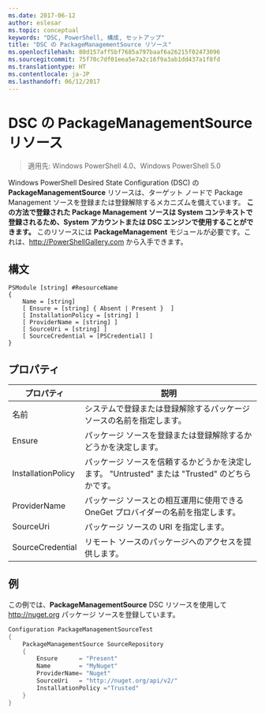 ```yaml
---
ms.date: 2017-06-12
author: eslesar
ms.topic: conceptual
keywords: "DSC, PowerShell, 構成, セットアップ"
title: "DSC の PackageManagementSource リソース"
ms.openlocfilehash: 80d157aff5bf7685a797baaf6a26215f02473096
ms.sourcegitcommit: 75f70c7df01eea5e7a2c16f9a3ab1dd437a1f8fd
ms.translationtype: HT
ms.contentlocale: ja-JP
ms.lasthandoff: 06/12/2017
---
```

# <a name="dsc-packagemanagementsource-resource"></a>DSC の PackageManagementSource リソース

> 適用先: Windows PowerShell 4.0、Windows PowerShell 5.0

Windows PowerShell Desired State Configuration (DSC) の **PackageManagementSource** リソースは、ターゲット ノードで Package Management ソースを登録または登録解除するメカニズムを備えています。 **この方法で登録された Package Management ソースは System コンテキストで登録されるため、System アカウントまたは DSC エンジンで使用することができます。** このリソースには **PackageManagement** モジュールが必要です。これは、http://PowerShellGallery.com から入手できます。

## <a name="syntax"></a>構文

```
PSModule [string] #ResourceName
{
    Name = [string]
    [ Ensure = [string] { Absent | Present }  ]
    [ InstallationPolicy = [string] ]
    [ ProviderName = [string] ]
    [ SourceUri = [string] ]
    [ SourceCredential = [PSCredential] ]
}
```

## <a name="properties"></a>プロパティ
|  プロパティ  |  説明   | 
|---|---| 
| 名前| システムで登録または登録解除するパッケージ ソースの名前を指定します。| 
| Ensure| パッケージ ソースを登録または登録解除するかどうかを決定します。| 
| InstallationPolicy| パッケージ ソースを信頼するかどうかを決定します。 "Untrusted" または "Trusted" のどちらかです。| 
| ProviderName| パッケージ ソースとの相互運用に使用できる OneGet プロバイダーの名前を指定します。| 
| SourceUri| パッケージ ソースの URI を指定します。| 
| SourceCredential| リモート ソースのパッケージへのアクセスを提供します。| 

## <a name="example"></a>例

この例では、**PackageManagementSource** DSC リソースを使用して http://nuget.org パッケージ ソースを登録しています。

```powershell
Configuration PackageManagementSourceTest
{    
    PackageManagementSource SourceRepository
    {
        Ensure      = "Present" 
        Name        = "MyNuget" 
        ProviderName= "Nuget" 
        SourceUri   = "http://nuget.org/api/v2/"   
        InstallationPolicy ="Trusted" 
    }
}
```

